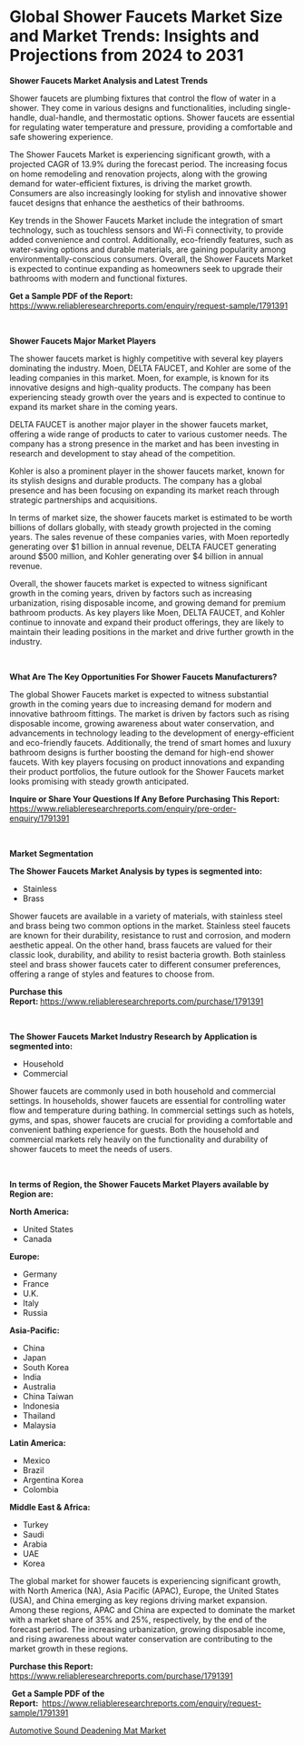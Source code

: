<p><h1>Global Shower Faucets Market Size and Market Trends: Insights and Projections from 2024 to 2031</h1></p><p><strong>Shower Faucets Market Analysis and Latest Trends</strong></p>
<p><p>Shower faucets are plumbing fixtures that control the flow of water in a shower. They come in various designs and functionalities, including single-handle, dual-handle, and thermostatic options. Shower faucets are essential for regulating water temperature and pressure, providing a comfortable and safe showering experience.</p><p>The Shower Faucets Market is experiencing significant growth, with a projected CAGR of 13.9% during the forecast period. The increasing focus on home remodeling and renovation projects, along with the growing demand for water-efficient fixtures, is driving the market growth. Consumers are also increasingly looking for stylish and innovative shower faucet designs that enhance the aesthetics of their bathrooms.</p><p>Key trends in the Shower Faucets Market include the integration of smart technology, such as touchless sensors and Wi-Fi connectivity, to provide added convenience and control. Additionally, eco-friendly features, such as water-saving options and durable materials, are gaining popularity among environmentally-conscious consumers. Overall, the Shower Faucets Market is expected to continue expanding as homeowners seek to upgrade their bathrooms with modern and functional fixtures.</p></p>
<p><strong>Get a Sample PDF of the Report:&nbsp;</strong> <a href="https://www.reliableresearchreports.com/enquiry/request-sample/1791391">https://www.reliableresearchreports.com/enquiry/request-sample/1791391</a></p>
<p>&nbsp;</p>
<p><strong>Shower Faucets Major Market Players</strong></p>
<p><p>The shower faucets market is highly competitive with several key players dominating the industry. Moen, DELTA FAUCET, and Kohler are some of the leading companies in this market. Moen, for example, is known for its innovative designs and high-quality products. The company has been experiencing steady growth over the years and is expected to continue to expand its market share in the coming years.</p><p>DELTA FAUCET is another major player in the shower faucets market, offering a wide range of products to cater to various customer needs. The company has a strong presence in the market and has been investing in research and development to stay ahead of the competition.</p><p>Kohler is also a prominent player in the shower faucets market, known for its stylish designs and durable products. The company has a global presence and has been focusing on expanding its market reach through strategic partnerships and acquisitions.</p><p>In terms of market size, the shower faucets market is estimated to be worth billions of dollars globally, with steady growth projected in the coming years. The sales revenue of these companies varies, with Moen reportedly generating over $1 billion in annual revenue, DELTA FAUCET generating around $500 million, and Kohler generating over $4 billion in annual revenue.</p><p>Overall, the shower faucets market is expected to witness significant growth in the coming years, driven by factors such as increasing urbanization, rising disposable income, and growing demand for premium bathroom products. As key players like Moen, DELTA FAUCET, and Kohler continue to innovate and expand their product offerings, they are likely to maintain their leading positions in the market and drive further growth in the industry.</p></p>
<p>&nbsp;</p>
<p><strong>What Are The Key Opportunities For Shower Faucets Manufacturers?</strong></p>
<p><p>The global Shower Faucets market is expected to witness substantial growth in the coming years due to increasing demand for modern and innovative bathroom fittings. The market is driven by factors such as rising disposable income, growing awareness about water conservation, and advancements in technology leading to the development of energy-efficient and eco-friendly faucets. Additionally, the trend of smart homes and luxury bathroom designs is further boosting the demand for high-end shower faucets. With key players focusing on product innovations and expanding their product portfolios, the future outlook for the Shower Faucets market looks promising with steady growth anticipated.</p></p>
<p><strong>Inquire or Share Your Questions If Any Before Purchasing This Report:</strong> <a href="https://www.reliableresearchreports.com/enquiry/pre-order-enquiry/1791391">https://www.reliableresearchreports.com/enquiry/pre-order-enquiry/1791391</a></p>
<p>&nbsp;</p>
<p><strong>Market Segmentation</strong></p>
<p><strong>The Shower Faucets Market Analysis by types is segmented into:</strong></p>
<p><ul><li>Stainless</li><li>Brass</li></ul></p>
<p><p>Shower faucets are available in a variety of materials, with stainless steel and brass being two common options in the market. Stainless steel faucets are known for their durability, resistance to rust and corrosion, and modern aesthetic appeal. On the other hand, brass faucets are valued for their classic look, durability, and ability to resist bacteria growth. Both stainless steel and brass shower faucets cater to different consumer preferences, offering a range of styles and features to choose from.</p></p>
<p><strong>Purchase this Report:&nbsp;</strong><a href="https://www.reliableresearchreports.com/purchase/1791391">https://www.reliableresearchreports.com/purchase/1791391</a></p>
<p>&nbsp;</p>
<p><strong>The Shower Faucets Market Industry Research by Application is segmented into:</strong></p>
<p><ul><li>Household</li><li>Commercial</li></ul></p>
<p><p>Shower faucets are commonly used in both household and commercial settings. In households, shower faucets are essential for controlling water flow and temperature during bathing. In commercial settings such as hotels, gyms, and spas, shower faucets are crucial for providing a comfortable and convenient bathing experience for guests. Both the household and commercial markets rely heavily on the functionality and durability of shower faucets to meet the needs of users.</p></p>
<p>&nbsp;</p>
<p><strong>In terms of Region, the Shower Faucets Market Players available by Region are:</strong></p>
<p>
    <p> <strong> North America: </strong>
        <ul>
            <li>United States</li>
            <li>Canada</li>
        </ul>
        </p> 
    <p> <strong> Europe: </strong>
        <ul>
            <li>Germany</li>
            <li>France</li>
            <li>U.K.</li>
            <li>Italy</li>
            <li>Russia</li>
        </ul>
        </p> 
    <p> <strong> Asia-Pacific: </strong>
        <ul>
            <li>China</li>
            <li>Japan</li>
            <li>South Korea</li>
            <li>India</li>
            <li>Australia</li>
            <li>China Taiwan</li>
            <li>Indonesia</li>
            <li>Thailand</li>
            <li>Malaysia</li>
        </ul>
        </p> 
    <p> <strong> Latin America: </strong>
        <ul>
            <li>Mexico</li>
            <li>Brazil</li>
            <li>Argentina Korea</li>
            <li>Colombia</li>
        </ul>
        </p> 
    <p> <strong> Middle East & Africa: </strong>
        <ul>
            <li>Turkey</li>
            <li>Saudi</li>
            <li>Arabia</li>
            <li>UAE</li>
            <li>Korea</li>
        </ul>
    </p>
    </p>
<p><p>The global market for shower faucets is experiencing significant growth, with North America (NA), Asia Pacific (APAC), Europe, the United States (USA), and China emerging as key regions driving market expansion. Among these regions, APAC and China are expected to dominate the market with a market share of 35% and 25%, respectively, by the end of the forecast period. The increasing urbanization, growing disposable income, and rising awareness about water conservation are contributing to the market growth in these regions.</p></p>
<p><strong>Purchase this Report: </strong><a href="https://www.reliableresearchreports.com/purchase/1791391">https://www.reliableresearchreports.com/purchase/1791391</a></p>
<p>&nbsp;<strong>Get a Sample PDF of the Report:&nbsp;&nbsp;</strong><a href="https://www.reliableresearchreports.com/enquiry/request-sample/1791391">https://www.reliableresearchreports.com/enquiry/request-sample/1791391</a></p>
<p><strong></strong></p>
<p><p><a href="https://cautious-neon-760.notion.site/Automotive-Sound-Deadening-Mat-Market-with-the-goal-of-estimating-the-market-size-and-future-growth--dd4990257cec4982a7f157c05ded276b">Automotive Sound Deadening Mat Market</a></p></p>